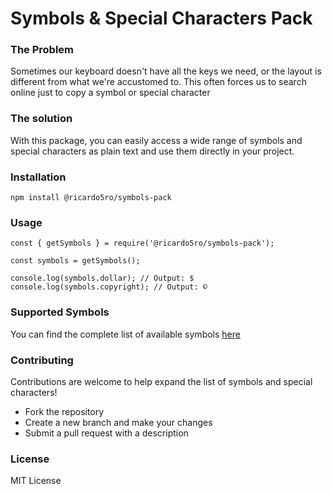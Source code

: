# Symbols & Special Characters Pack

### The Problem

Sometimes our keyboard doesn't have all the keys we need, or the layout is different from what we're accustomed to. This often forces us to search online just to copy a symbol or special character

### The solution

With this package, you can easily access a wide range of symbols and special characters as plain text and use them directly in your project.

### Installation

```
npm install @ricardo5ro/symbols-pack
```

### Usage

```
const { getSymbols } = require('@ricardo5ro/symbols-pack');

const symbols = getSymbols();

console.log(symbols.dollar); // Output: $
console.log(symbols.copyright); // Output: ©
```

### Supported Symbols

You can find the complete list of available symbols [here](./src/index.js)

### Contributing

Contributions are welcome to help expand the list of symbols and special characters!

* Fork the repository
* Create a new branch and make your changes
* Submit a pull request with a description

### License

MIT License
